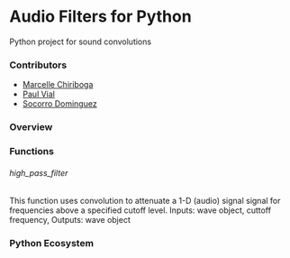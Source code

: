 # Audio Filters for Python

Python project for sound convolutions

### Contributors
- [Marcelle Chiriboga](https://github.com/mchiriboga)
- [Paul Vial](https://github.com/Pall-v)
- [Socorro Dominguez](https://github.com/sedv8808)

### Overview


### Functions

###### high_pass_filter
This function uses convolution to attenuate a 1-D (audio) signal signal for frequencies above a specified cutoff level. 
Inputs: wave object, cuttoff frequency, 
Outputs: wave object

### Python Ecosystem

